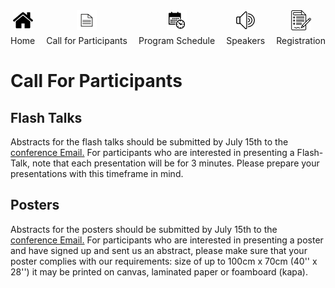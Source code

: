 <div style="display: flex; justify-content: space-between;">
  <div>
    <div style="display: flex; flex-direction: column; align-items: center;">
      <a href="https://TCESC.github.io/tcesc/" title="Home"><img src="./photos/logo/home.png" alt="Home" width="32" height="32"></a>
      <div style="text-align: center; margin-top: 5px;">Home</div>
    </div>
  </div>
  <div>
    <div style="display: flex; flex-direction: column; align-items: center;">
      <a href="https://TCESC.github.io/tcesc/call-for-Participants.html" title="Call for Participants"><img src="./photos/logo/paper.png" alt="Call for Participants" width="32" height="32"></a>
      <div style="text-align: center; margin-top: 5px;">Call for Participants</div>
    </div>
  </div>
  <div>
    <div style="display: flex; flex-direction: column; align-items: center;">
      <a href="https://TCESC.github.io/tcesc/program-schedule.html" title="Program Schedule"><img src="./photos/logo/schedule.png" alt="Program Schedule" width="32" height="32"></a>
      <div style="text-align: center; margin-top: 5px;">Program Schedule</div>
    </div>
  </div>
  <div>
    <div style="display: flex; flex-direction: column; align-items: center;">
      <a href="https://TCESC.github.io/tcesc/speakers.html" title="Speakers"><img src="./photos/logo/speakers.png" alt="Speakers" width="32" height="32"></a>
      <div style="text-align: center; margin-top: 5px;">Speakers</div>
    </div>
  </div>
  <div>
    <div style="display: flex; flex-direction: column; align-items: center;">
      <a href="https://ticks.co.il/e/1AkTbSul6m1" title="Registration"><img src="./photos/logo/registration.png" alt="Registration" width="32" height="32"></a>
      <div style="text-align: center; margin-top: 5px;">Registration</div>
    </div>
  </div>
</div>




# Call For Participants

## Flash Talks
Abstracts for the flash talks should be submitted by July 15th to the [conference Email.](mailto:tcesc@campus.technion.ac.il)
For participants who are interested in presenting a Flash-Talk, note that each presentation will be for 3 minutes. Please prepare your presentations with this timeframe in mind. 
## Posters
Abstracts for the posters should be submitted by July 15th to the [conference Email.](mailto:tcesc@campus.technion.ac.il)
For participants who are interested in presenting a poster and have signed up and sent us an abstract, please make sure that your poster complies with our requirements:
size of up to 100cm x 70cm (40'' x 28'') it may be printed on canvas, laminated paper or foamboard (kapa).
